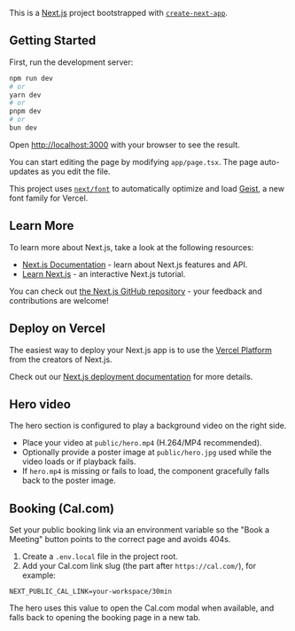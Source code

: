 This is a [Next.js](https://nextjs.org) project bootstrapped with [`create-next-app`](https://nextjs.org/docs/app/api-reference/cli/create-next-app).

## Getting Started

First, run the development server:

```bash
npm run dev
# or
yarn dev
# or
pnpm dev
# or
bun dev
```

Open [http://localhost:3000](http://localhost:3000) with your browser to see the result.

You can start editing the page by modifying `app/page.tsx`. The page auto-updates as you edit the file.

This project uses [`next/font`](https://nextjs.org/docs/app/building-your-application/optimizing/fonts) to automatically optimize and load [Geist](https://vercel.com/font), a new font family for Vercel.

## Learn More

To learn more about Next.js, take a look at the following resources:

- [Next.js Documentation](https://nextjs.org/docs) - learn about Next.js features and API.
- [Learn Next.js](https://nextjs.org/learn) - an interactive Next.js tutorial.

You can check out [the Next.js GitHub repository](https://github.com/vercel/next.js) - your feedback and contributions are welcome!

## Deploy on Vercel

The easiest way to deploy your Next.js app is to use the [Vercel Platform](https://vercel.com/new?utm_medium=default-template&filter=next.js&utm_source=create-next-app&utm_campaign=create-next-app-readme) from the creators of Next.js.

Check out our [Next.js deployment documentation](https://nextjs.org/docs/app/building-your-application/deploying) for more details.

## Hero video

The hero section is configured to play a background video on the right side.

- Place your video at `public/hero.mp4` (H.264/MP4 recommended).
- Optionally provide a poster image at `public/hero.jpg` used while the video loads or if playback fails.
- If `hero.mp4` is missing or fails to load, the component gracefully falls back to the poster image.

## Booking (Cal.com)

Set your public booking link via an environment variable so the "Book a Meeting" button points to the correct page and avoids 404s.

1. Create a `.env.local` file in the project root.
2. Add your Cal.com link slug (the part after `https://cal.com/`), for example:

```
NEXT_PUBLIC_CAL_LINK=your-workspace/30min
```

The hero uses this value to open the Cal.com modal when available, and falls back to opening the booking page in a new tab.
